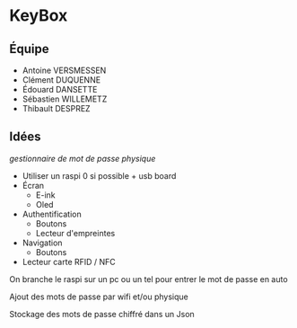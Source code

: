 # KeyBox



## Équipe

- Antoine VERSMESSEN
- Clément DUQUENNE
- Édouard DANSETTE
- Sébastien WILLEMETZ
- Thibault DESPREZ



## Idées

*gestionnaire de mot de passe physique*

- Utiliser un raspi 0 si possible + usb board
- Écran 
    - E-ink
    - Oled
- Authentification 
    - Boutons 
    - Lecteur d'empreintes
- Navigation 
    - Boutons
- Lecteur carte RFID / NFC

On branche le raspi sur un pc ou un tel pour entrer le mot de passe en auto

Ajout des mots de passe par wifi et/ou physique

Stockage des mots de passe chiffré dans un Json